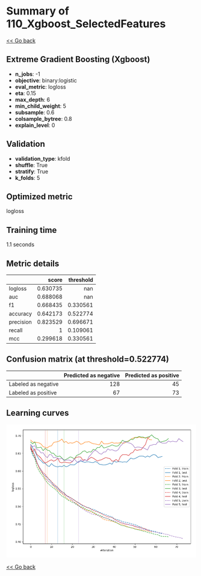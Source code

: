 # Summary of 110_Xgboost_SelectedFeatures

[<< Go back](../README.md)


## Extreme Gradient Boosting (Xgboost)
- **n_jobs**: -1
- **objective**: binary:logistic
- **eval_metric**: logloss
- **eta**: 0.15
- **max_depth**: 6
- **min_child_weight**: 5
- **subsample**: 0.6
- **colsample_bytree**: 0.8
- **explain_level**: 0

## Validation
 - **validation_type**: kfold
 - **shuffle**: True
 - **stratify**: True
 - **k_folds**: 5

## Optimized metric
logloss

## Training time

1.1 seconds

## Metric details
|           |    score |   threshold |
|:----------|---------:|------------:|
| logloss   | 0.630735 |  nan        |
| auc       | 0.688068 |  nan        |
| f1        | 0.668435 |    0.330561 |
| accuracy  | 0.642173 |    0.522774 |
| precision | 0.823529 |    0.696671 |
| recall    | 1        |    0.109061 |
| mcc       | 0.299618 |    0.330561 |


## Confusion matrix (at threshold=0.522774)
|                     |   Predicted as negative |   Predicted as positive |
|:--------------------|------------------------:|------------------------:|
| Labeled as negative |                     128 |                      45 |
| Labeled as positive |                      67 |                      73 |

## Learning curves
![Learning curves](learning_curves.png)

[<< Go back](../README.md)
